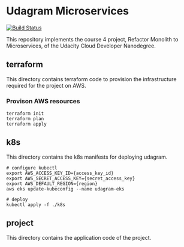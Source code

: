 # Udagram Microservices

[![Build Status](https://travis-ci.com/xistz/udagram-microservices.svg?branch=main)](https://travis-ci.com/xistz/udagram-microservices)

This repository implements the course 4 project, Refactor Monolith to Microservices, of the Udacity Cloud Developer Nanodegree.

## terraform

This directory contains terraform code to provision the infrastructure required for the project on AWS.

### Provison AWS resources

```shell
terraform init
terraform plan
terraform apply
```

## k8s

This directory contains the k8s manifests for deploying udagram.

```shell
# configure kubectl
export AWS_ACCESS_KEY_ID={access_key_id}
export AWS_SECRET_ACCESS_KEY={secret_access_key}
export AWS_DEFAULT_REGION={region}
aws eks update-kubeconfig --name udagram-eks

# deploy
kubectl apply -f ./k8s
```

## project

This directory contains the application code of the project.
